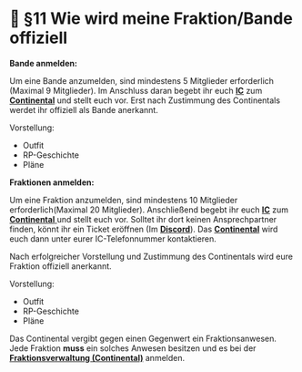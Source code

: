 # 🔫 §11 Wie wird meine Fraktion/Bande offiziell

**Bande anmelden:**

Um eine Bande anzumelden, sind mindestens 5 Mitglieder erforderlich (Maximal 9 Mitglieder). Im Anschluss daran begebt ihr euch [**IC**](../../was-ist/was-ist-ic-ooc.md) zum [**Continental**](9-continental.md) und stellt euch vor. Erst nach Zustimmung des Continentals werdet ihr offiziell als Bande anerkannt.

Vorstellung:

* Outfit
* RP-Geschichte
* Pläne

**Fraktionen anmelden:**

Um eine Fraktion anzumelden, sind mindestens 10 Mitglieder erforderlich(Maximal 20 Mitglieder). Anschließend begebt ihr euch [**IC**](../../was-ist/was-ist-ic-ooc.md) zum [**Continental** ](9-continental.md)und stellt euch vor. Solltet ihr dort keinen Ansprechpartner finden, könnt ihr ein Ticket eröffnen (Im [**Discord**](https://discord.gg/grp-fivem)). Das [**Continental**](9-continental.md) wird euch dann unter eurer IC-Telefonnummer kontaktieren.

Nach erfolgreicher Vorstellung und Zustimmung des Continentals wird eure Fraktion offiziell anerkannt.

Vorstellung:

* Outfit
* RP-Geschichte
* Pläne

Das Continental vergibt gegen einen Gegenwert ein Fraktionsanwesen. Jede Fraktion **muss** ein solches Anwesen besitzen und es bei der [**Fraktionsverwaltung (Continental)**](9-continental.md) anmelden.

